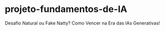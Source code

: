 # projeto-fundamentos-de-IA
Desafio Natural ou Fake Natty? Como Vencer na Era das IAs Generativas! 
